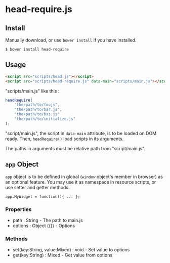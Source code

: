 # head-require.js

## Install

Manually download, or use `bower install` if you have installed.

```
$ bower install head-require
```

## Usage

```html
<script src="scripts/head.js"></script>
<script src="scripts/head-require.js" data-main="scripts/main.js"></script>
```
"scripts/main.js" like this : 

```javascript
headRequire(
	"the/path/to/foojs",
	"the/path/to/bar.js",
	"the/path/to/baz.js"
	"the/path/to/initialize.js"
);
```

"script/main.js", the script in `data-main` attribute, is to be loaded on DOM ready.
Then, `headRequire()` load scripts in its arguments.

The paths in arguments must be relative path from "script/main.js".

## `app` Object

`app` object is to be defined in global (`window` object's member in browser) as an optional feature.
You may use it as namespace in resource scripts, or use setter and getter methods.

```
app.MyWidget = function(){ ... };
```

### Properties

- path : String - The path to main.js
- options : Object ({}) - Options

### Methods

- set(key:String, value:Mixed) : void - Set value to options
- get(key:String) : Mixed - Get value from options
